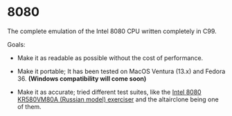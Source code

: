 # 8080

The complete emulation of the Intel 8080 CPU written completely in C99. 


Goals:


- Make it as readable as possible without the cost of performance.

- Make it portable; It has been tested on MacOS Ventura (13.x) and Fedora 36. **(Windows compatibility will come soon)**

- Make it as accurate; tried different test suites, like the [Intel 8080 KR580VM80A (Russian model) exerciser](https://github.com/begoon/i8080-core) and the altairclone being one of them.
